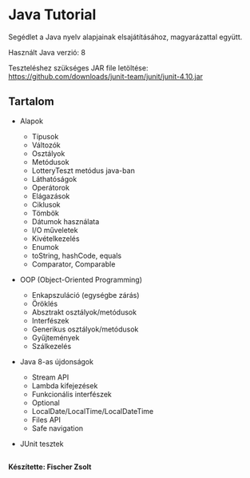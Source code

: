 # Java Tutorial

Segédlet a Java nyelv alapjainak elsajátításához, magyarázattal együtt.

Használt Java verzió: 8

Teszteléshez szükséges JAR file letöltése: https://github.com/downloads/junit-team/junit/junit-4.10.jar

## Tartalom

* Alapok
  * Típusok
  * Változók
  * Osztályok
  * Metódusok
  * LotteryTeszt metódus java-ban
  * Láthatóságok
  * Operátorok
  * Elágazások
  * Ciklusok
  * Tömbök
  * Dátumok használata
  * I/O műveletek
  * Kivételkezelés
  * Enumok
  * toString, hashCode, equals
  * Comparator, Comparable

* OOP (Object-Oriented Programming)
  * Enkapszuláció (egységbe zárás)
  * Öröklés
  * Absztrakt osztályok/metódusok
  * Interfészek
  * Generikus osztályok/metódusok
  * Gyűjtemények
  * Szálkezelés
  
* Java 8-as újdonságok
  * Stream API
  * Lambda kifejezések
  * Funkcionális interfészek
  * Optional
  * LocalDate/LocalTime/LocalDateTime
  * Files API
  * Safe navigation
  
* JUnit tesztek

##

#### Készítette: Fischer Zsolt

